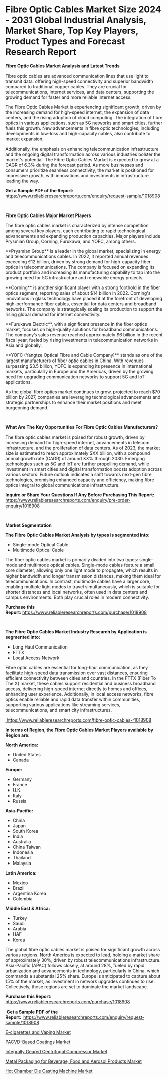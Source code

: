 <p><h1>Fibre Optic Cables Market Size 2024 - 2031 Global Industrial Analysis, Market Share, Top Key Players, Product Types and Forecast Research Report</h1></p><p><strong>Fibre Optic Cables Market Analysis and Latest Trends</strong></p>
<p><p>Fibre optic cables are advanced communication lines that use light to transmit data, offering high-speed connectivity and superior bandwidth compared to traditional copper cables. They are crucial for telecommunications, internet services, and data centers, supporting the growing demand for faster and more reliable internet access.</p><p>The Fibre Optic Cables Market is experiencing significant growth, driven by the increasing demand for high-speed internet, the expansion of data centers, and the rising adoption of cloud computing. The integration of fibre optics in various applications, such as 5G networks and smart cities, further fuels this growth. New advancements in fibre optic technologies, including developments in low-loss and high-capacity cables, also contribute to market expansion.</p><p>Additionally, the emphasis on enhancing telecommunication infrastructure and the ongoing digital transformation across various industries bolster the market's potential. The Fibre Optic Cables Market is expected to grow at a CAGR of 6.3% during the forecast period. As more businesses and consumers prioritize seamless connectivity, the market is positioned for impressive growth, with innovations and investments in infrastructure leading the way.</p></p>
<p><strong>Get a Sample PDF of the Report:&nbsp;</strong> <a href="https://www.reliableresearchreports.com/enquiry/request-sample/1018908?utm_campaign=34&utm_medium=2&utm_source=Github&utm_content=ia&utm_term=04122024&utm_id=fibre-optic-cables">https://www.reliableresearchreports.com/enquiry/request-sample/1018908</a></p>
<p>&nbsp;</p>
<p><strong>Fibre Optic Cables Major Market Players</strong></p>
<p><p>The fibre optic cables market is characterized by intense competition among several key players, each contributing to rapid technological advancements and expanding production capacities. Major players include Prysmian Group, Corning, Furukawa, and YOFC, among others.</p><p>**Prysmian Group** is a leader in the global market, specializing in energy and telecommunications cables. In 2022, it reported annual revenues exceeding €12 billion, driven by strong demand for high-capacity fiber optics in telecommunications. The company is focused on expanding its product portfolio and increasing its manufacturing capability to tap into the growing need for 5G infrastructure and renewable energy projects.</p><p>**Corning** is another significant player with a strong foothold in the fiber optics segment, reporting sales of about $14 billion in 2022. Corning's innovations in glass technology have placed it at the forefront of developing high-performance fiber cables, essential for data centers and broadband networks. The company is strategically scaling its production to support the rising global demand for internet connectivity.</p><p>**Furukawa Electric**, with a significant presence in the fiber optics market, focuses on high-quality solutions for broadband communications. The company’s sales revenue reached approximately $6 billion in the recent fiscal year, fueled by rising investments in telecommunication networks in Asia and globally.</p><p>**YOFC (Yangtze Optical Fibre and Cable Company)** stands as one of the largest manufacturers of fiber optic cables in China. With revenues surpassing $3.5 billion, YOFC is expanding its presence in international markets, particularly in Europe and the Americas, driven by the growing need for upgrading communication networks to support 5G and IoT applications.</p><p>As the global fibre optics market continues to grow, projected to reach $70 billion by 2027, companies are leveraging technological advancements and strategic partnerships to enhance their market positions and meet burgeoning demand.</p></p>
<p>&nbsp;</p>
<p><strong>What Are The Key Opportunities For Fibre Optic Cables Manufacturers?</strong></p>
<p><p>The fibre optic cables market is poised for robust growth, driven by increasing demand for high-speed internet, advancements in telecom infrastructure, and the proliferation of data centers. As of 2023, the market size is estimated to reach approximately $XX billion, with a compound annual growth rate (CAGR) of around XX% through 2030. Emerging technologies such as 5G and IoT are further propelling demand, while investment in smart cities and digital transformation boosts adoption across various sectors. Future outlook indicates a shift towards next-gen fibre technologies, promising enhanced capacity and efficiency, making fibre optics integral to global communications infrastructure.</p></p>
<p><strong>Inquire or Share Your Questions If Any Before Purchasing This Report:</strong> <a href="https://www.reliableresearchreports.com/enquiry/pre-order-enquiry/1018908?utm_campaign=34&utm_medium=2&utm_source=Github&utm_content=ia&utm_term=04122024&utm_id=fibre-optic-cables">https://www.reliableresearchreports.com/enquiry/pre-order-enquiry/1018908</a></p>
<p>&nbsp;</p>
<p><strong>Market Segmentation</strong></p>
<p><strong>The Fibre Optic Cables Market Analysis by types is segmented into:</strong></p>
<p><ul><li>Single-mode Optical Cable</li><li>Multimode Optical Cable</li></ul></p>
<p><p>The fiber optic cables market is primarily divided into two types: single-mode and multimode optical cables. Single-mode cables feature a small core diameter, allowing only one light mode to propagate, which results in higher bandwidth and longer transmission distances, making them ideal for telecommunications. In contrast, multimode cables have a larger core, enabling multiple light modes to travel simultaneously, which is suitable for shorter distances and local networks, often used in data centers and campus environments. Both play crucial roles in modern connectivity.</p></p>
<p><strong>Purchase this Report:&nbsp;</strong><a href="https://www.reliableresearchreports.com/purchase/1018908?utm_campaign=34&utm_medium=2&utm_source=Github&utm_content=ia&utm_term=04122024&utm_id=fibre-optic-cables">https://www.reliableresearchreports.com/purchase/1018908</a></p>
<p>&nbsp;</p>
<p><strong>The Fibre Optic Cables Market Industry Research by Application is segmented into:</strong></p>
<p><ul><li>Long Haul Communication</li><li>FTTX</li><li>Local Access Network</li></ul></p>
<p><p>Fibre optic cables are essential for long-haul communication, as they facilitate high-speed data transmission over vast distances, ensuring efficient connectivity between cities and countries. In the FTTX (Fiber To The X) market, these cables support residential and business broadband access, delivering high-speed internet directly to homes and offices, enhancing user experience. Additionally, in local access networks, fibre optics enable reliable and rapid data transfer within communities, supporting various applications like streaming services, telecommunications, and smart city infrastructures.</p></p>
<p><a href="https://www.reliableresearchreports.com/fibre-optic-cables-r1018908?utm_campaign=34&utm_medium=2&utm_source=Github&utm_content=ia&utm_term=04122024&utm_id=fibre-optic-cables">&nbsp;https://www.reliableresearchreports.com/fibre-optic-cables-r1018908</a></p>
<p><strong>In terms of Region, the Fibre Optic Cables Market Players available by Region are:</strong></p>
<p>
    <p> <strong> North America: </strong>
        <ul>
            <li>United States</li>
            <li>Canada</li>
        </ul>
        </p> 
    <p> <strong> Europe: </strong>
        <ul>
            <li>Germany</li>
            <li>France</li>
            <li>U.K.</li>
            <li>Italy</li>
            <li>Russia</li>
        </ul>
        </p> 
    <p> <strong> Asia-Pacific: </strong>
        <ul>
            <li>China</li>
            <li>Japan</li>
            <li>South Korea</li>
            <li>India</li>
            <li>Australia</li>
            <li>China Taiwan</li>
            <li>Indonesia</li>
            <li>Thailand</li>
            <li>Malaysia</li>
        </ul>
        </p> 
    <p> <strong> Latin America: </strong>
        <ul>
            <li>Mexico</li>
            <li>Brazil</li>
            <li>Argentina Korea</li>
            <li>Colombia</li>
        </ul>
        </p> 
    <p> <strong> Middle East & Africa: </strong>
        <ul>
            <li>Turkey</li>
            <li>Saudi</li>
            <li>Arabia</li>
            <li>UAE</li>
            <li>Korea</li>
        </ul>
    </p>
    </p>
<p><p>The global fibre optic cables market is poised for significant growth across various regions. North America is expected to lead, holding a market share of approximately 30%, driven by robust telecommunications infrastructure. Asia-Pacific (APAC) follows closely, at around 28%, fueled by rapid urbanization and advancements in technology, particularly in China, which commands a substantial 25% share. Europe is anticipated to capture about 15% of the market, as investment in network upgrades continues to rise. Collectively, these regions are set to dominate the market landscape.</p></p>
<p><strong>Purchase this Report: </strong><a href="https://www.reliableresearchreports.com/purchase/1018908?utm_campaign=34&utm_medium=2&utm_source=Github&utm_content=ia&utm_term=04122024&utm_id=fibre-optic-cables">https://www.reliableresearchreports.com/purchase/1018908</a></p>
<p>&nbsp;<strong>Get a Sample PDF of the Report:&nbsp;&nbsp;</strong><a href="https://www.reliableresearchreports.com/enquiry/request-sample/1018908?utm_campaign=34&utm_medium=2&utm_source=Github&utm_content=ia&utm_term=04122024&utm_id=fibre-optic-cables">https://www.reliableresearchreports.com/enquiry/request-sample/1018908</a></p>
<p><strong></strong></p>
<p><p><a href="https://github.com/guneycigdem35/Market-Research-Report-List-5/blob/main/e-cigarettes-and-vaping-market.md?utm_campaign=34&utm_medium=2&utm_source=Github&utm_content=ia&utm_term=04122024&utm_id=fibre-optic-cables">E-cigarettes and Vaping Market</a></p><p><a href="https://github.com/mabutironaldo/Market-Research-Report-List-6/blob/main/pacvd-based-coatings-market.md?utm_campaign=34&utm_medium=2&utm_source=Github&utm_content=ia&utm_term=04122024&utm_id=fibre-optic-cables">PACVD-Based Coatings Market</a></p><p><a href="https://www.linkedin.com/pulse/billion-dollar-integrally-geared-centrifugal-compressor-market-0q9kf?utm_campaign=34&utm_medium=2&utm_source=Github&utm_content=ia&utm_term=04122024&utm_id=fibre-optic-cables">Integrally Geared Centrifugal Compressor Market</a></p><p><a href="https://issuu.com/reportprime-2/docs/metal-packaging-for-beverage-food-and-aerosol-prod?utm_campaign=34&utm_medium=2&utm_source=Github&utm_content=ia&utm_term=04122024&utm_id=fibre-optic-cables">Metal Packaging for Beverage, Food and Aerosol Products Market</a></p><p><a href="https://www.linkedin.com/pulse/hot-chamber-die-casting-machine-market-segmentation-in-depth-zbj6e?utm_campaign=34&utm_medium=2&utm_source=Github&utm_content=ia&utm_term=04122024&utm_id=fibre-optic-cables">Hot Chamber Die Casting Machine Market</a></p></p>